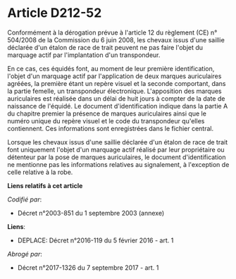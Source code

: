 # Article D212-52

Conformément à la dérogation prévue à l'article 12 du règlement (CE) n° 504/2008 de la Commission du 6 juin 2008, les chevaux
issus d'une saillie déclarée d'un étalon de race de trait peuvent ne pas faire l'objet du marquage actif par l'implantation
d'un transpondeur. 

En ce cas, ces équidés font, au moment de leur première identification, l'objet d'un marquage actif par l'application de deux
marques auriculaires agréées, la première étant un repère visuel et la seconde comportant, dans la partie femelle, un
transpondeur électronique. L'apposition des marques auriculaires est réalisée dans un délai de huit jours à compter de la
date de naissance de l'équidé. Le document d'identification indique dans la partie A du chapitre premier la présence de
marques auriculaires ainsi que le numéro unique du repère visuel et le code du transpondeur qu'elles contiennent. Ces
informations sont enregistrées dans le fichier central. 

Lorsque les chevaux issus d'une saillie déclarée d'un étalon de race de trait font uniquement l'objet d'un marquage actif
réalisé par leur propriétaire ou détenteur par la pose de marques auriculaires, le document d'identification ne mentionne pas
les informations relatives au signalement, à l'exception de celle relative à la robe.

**Liens relatifs à cet article**

_Codifié par_:

  - Décret n°2003-851 du 1 septembre 2003 (annexe)

**Liens**:

  - DEPLACE: Décret n°2016-119 du 5 février 2016 - art. 1

_Abrogé par_:

  - Décret n°2017-1326 du 7 septembre 2017 - art. 1
